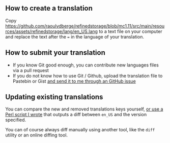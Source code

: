 ## How to create a translation
Copy https://github.com/raoulvdberge/refinedstorage/blob/mc1.11/src/main/resources/assets/refinedstorage/lang/en_US.lang to a text file on your computer and replace the text after the `=` in the language of your translation.

## How to submit your translation
- If you know Git good enough, you can contribute new languages files via a pull request
- If you do not know how to use Git / Github,  upload the translation file to Pastebin or Gist [and send it to me through an GitHub issue](https://github.com/raoulvdberge/refinedstorage/issues)

## Updating existing translations
You can compare the new and removed translations keys yourself, [or use a Perl script I wrote](https://github.com/raoulvdberge/refinedstorage/blob/mc1.11/translation-diff.pl) that outputs a diff between `en_US` and the version specified.

You can of course always diff manually using another tool, like the `diff` utility or an online diffing tool.